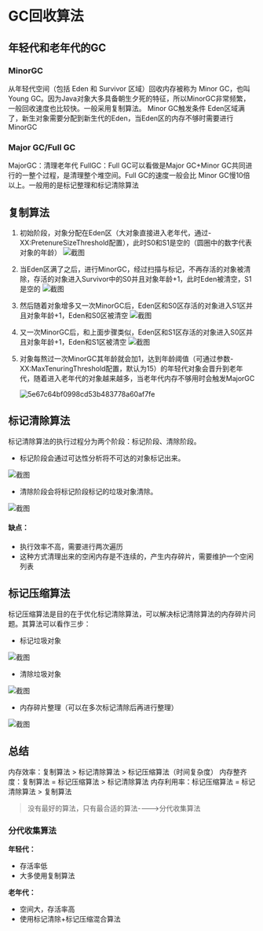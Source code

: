 # GC回收算法

## 年轻代和老年代的GC

### MinorGC

从年轻代空间（包括 Eden 和 Survivor 区域）回收内存被称为 Minor GC，也叫Young GC。因为Java对象大多具备朝生夕死的特征，所以MinorGC非常频繁，一般回收速度也比较快。一般采用复制算法。
Minor GC触发条件
Eden区域满了，新生对象需要分配到新生代的Eden，当Eden区的内存不够时需要进行MinorGC

### Major GC/Full GC

MajorGC：清理老年代
FullGC：Full GC可以看做是Major GC+Minor GC共同进行的一整个过程，是清理整个堆空间。Full GC的速度一般会比 Minor GC慢10倍以上。一般用的是标记整理和标记清除算法



## 复制算法

1. 初始阶段，对象分配在Eden区（大对象直接进入老年代，通过-XX:PretenureSizeThreshold配置），此时S0和S1是空的（圆圈中的数字代表对象的年龄）
   ![截图](https://raw.githubusercontent.com/pickices/Typora/master/image/20210614200608.png)
   
2. 当Eden区满了之后，进行MinorGC，经过扫描与标记，不再存活的对象被清除，存活的对象进入Survivor中的S0并且对象年龄+1，此时Eden被清空，S1是空的
   ![截图](https://raw.githubusercontent.com/pickices/Typora/master/image/20210614200624.png)
   
3. 然后随着对象增多又一次MinorGC后，Eden区和S0区存活的对象进入S1区并且对象年龄+1，Eden和S0区被清空
   ![截图](https://raw.githubusercontent.com/pickices/Typora/master/image/20210614200626.png)
   
4. 又一次MinorGC后，和上面步骤类似，Eden区和S1区存活的对象进入S0区并且对象年龄+1，Eden和S1区被清空
   ![截图](https://raw.githubusercontent.com/pickices/Typora/master/image/20210614200638.png)
   
5. 对象每熬过一次MinorGC其年龄就会加1，达到年龄阈值（可通过参数-XX:MaxTenuringThreshold配置，默认为15）的年轻代对象会晋升到老年代，随着进入老年代的对象越来越多，当老年代内存不够用时会触发MajorGC

   ![5e67c64bf0998cd53b483778a60af7fe](https://raw.githubusercontent.com/pickices/Typora/master/image/20210614201353.png)



## 标记清除算法

标记清除算法的执行过程分为两个阶段：标记阶段、清除阶段。

- 标记阶段会通过可达性分析将不可达的对象标记出来。

![截图](https://raw.githubusercontent.com/pickices/Typora/master/image/20210614200645.png)

- 清除阶段会将标记阶段标记的垃圾对象清除。

![截图](https://raw.githubusercontent.com/pickices/Typora/master/image/20210614200650.png)

#### 缺点：

- 执行效率不高，需要进行两次遍历
- 这种方式清理出来的空闲内存是不连续的，产生内存碎片，需要维护一个空闲列表



## 标记压缩算法

标记压缩算法是目的在于优化标记清除算法，可以解决标记清除算法的内存碎片问题。其算法可以看作三步：

- 标记垃圾对象

![截图](https://raw.githubusercontent.com/pickices/Typora/master/image/20210614200656.png)

- 清除垃圾对象

![截图](https://raw.githubusercontent.com/pickices/Typora/master/image/20210614200720.png)

- 内存碎片整理（可以在多次标记清除后再进行整理）

![截图](https://raw.githubusercontent.com/pickices/Typora/master/image/20210614200725.png)



## 总结

内存效率：复制算法 > 标记清除算法 > 标记压缩算法（时间复杂度）
内存整齐度：复制算法 = 标记压缩算法 > 标记清除算法
内存利用率：标记压缩算法 = 标记清除算法 > 复制算法

> 没有最好的算法，只有最合适的算法---->分代收集算法

### 分代收集算法

**年轻代：**

- 存活率低
- 大多使用复制算法

**老年代：**

- 空间大，存活率高
- 使用标记清除+标记压缩混合算法